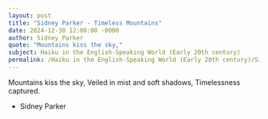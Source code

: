 ```yaml
---
layout: post
title: "Sidney Parker - Timeless Mountains"
date: 2024-12-30 12:00:00 -0000
author: Sidney Parker
quote: "Mountains kiss the sky,"
subject: Haiku in the English-Speaking World (Early 20th century)
permalink: /Haiku in the English-Speaking World (Early 20th century)/Sidney Parker/Sidney Parker - Timeless Mountains
---
```


Mountains kiss the sky,
Veiled in mist and soft shadows,
Timelessness captured.

- Sidney Parker
